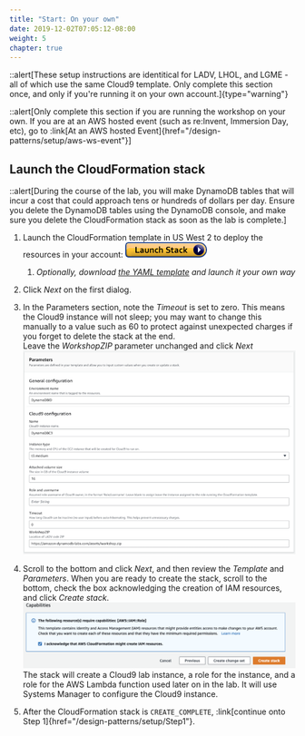 ```yaml
---
title: "Start: On your own"
date: 2019-12-02T07:05:12-08:00
weight: 5
chapter: true
---
```


::alert[These setup instructions are identitical for LADV, LHOL, and LGME - all of which use the same Cloud9 template. Only complete this section once, and only if you're running it on your own account.]{type="warning"}

::alert[Only complete this section if you are running the workshop on your own. If you are at an AWS hosted event (such as re\:Invent, Immersion Day, etc), go to :link[At an AWS hosted Event]{href="/design-patterns/setup/aws-ws-event"}]

## Launch the CloudFormation stack
::alert[During the course of the lab, you will make DynamoDB tables that will incur a cost that could approach tens or hundreds of dollars per day. Ensure you delete the DynamoDB tables using the DynamoDB console, and make sure you delete the CloudFormation stack as soon as the lab is complete.]

1. Launch the CloudFormation template in US West 2 to deploy the resources in your account: [![CloudFormation](/static/images/cloudformation-launch-stack.png)](https://console.aws.amazon.com/cloudformation/home?region=us-west-2#/stacks/new?stackName=DynamoDBID&templateURL=:param{key="design_patterns_s3_lab_yaml"})  
    1. *Optionally, download [the YAML template](:param{key="design_patterns_s3_lab_yaml"}) and launch it your own way*

1. Click *Next* on the first dialog.

1. In the Parameters section, note the *Timeout* is set to zero. This means the Cloud9 instance will not sleep; you may want to change this manually to a value such as 60 to protect against unexpected charges if you forget to delete the stack at the end.  
    Leave the *WorkshopZIP* parameter unchanged and click *Next*
![CloudFormation parameters](/static/images/awsconsole1.png)

1. Scroll to the bottom and click *Next*, and then review the *Template* and *Parameters*. When you are ready to create the stack, scroll to the bottom, check the box acknowledging the creation of IAM resources, and click *Create stack*.
![CloudFormation parameters](/static/images/awsconsole2.png)
  The stack will create a Cloud9 lab instance, a role for the instance, and a role for the AWS Lambda function used later on in the lab. It will use Systems Manager to configure the Cloud9 instance.


1. After the CloudFormation stack is `CREATE_COMPLETE`, :link[continue onto Step 1]{href="/design-patterns/setup/Step1"}.  
